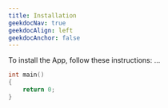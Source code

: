 ```yaml
---
title: Installation
geekdocNav: true
geekdocAlign: left
geekdocAnchor: false
---
```


To install the App, follow these instructions:
...


```cpp
int main()
{
    return 0;
}
```